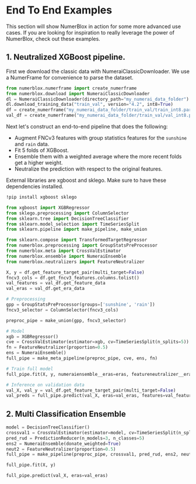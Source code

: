 # End To End Examples

This section will show NumerBlox in action for some more advanced use cases. If you are looking for inspiration to really leverage the power of NumerBlox, check out these examples.




## 1. Neutralized XGBoost pipeline.

First we download the classic data with NumeraiClassicDownloader. We use a NumerFrame for convenience to parse the dataset.

```py
from numerblox.numerframe import create_numerframe
from numerblox.download import NumeraiClassicDownloader
dl = NumeraiClassicDownloader(directory_path="my_numerai_data_folder")
dl.download_training_data("train_val", version="4.2", int8=True)
df = create_numerframe("my_numerai_data_folder/train_val/train_int8.parquet")
val_df = create_numerframe("my_numerai_data_folder/train_val/val_int8.parquet")
```

Next let's construct an end-to-end pipeline that does the following:
- Augment FNCv3 features with group statistics features for the `sunshine` and `rain` data.
- Fit 5 folds of XGBoost.
- Ensemble them with a weighted average where the more recent folds get a higher weight.
- Neutralize the prediction with respect to the original features.

External libraries are xgboost and sklego. Make sure to have these dependencies installed.

```bash
!pip install xgboost sklego
```

```py
from xgboost import XGBRegressor
from sklego.preprocessing import ColumnSelector
from sklearn.tree import DecisionTreeClassifier
from sklearn.model_selection import TimeSeriesSplit
from sklearn.pipeline import make_pipeline, make_union

from sklearn.compose import TransformedTargetRegressor
from numerblox.preprocessing import GroupStatsPreProcessor
from numerblox.meta import CrossValEstimator
from numerblox.ensemble import NumeraiEnsemble
from numerblox.neutralizers import FeatureNeutralizer

X, y = df.get_feature_target_pair(multi_target=False)
fncv3_cols = df.get_fncv3_features.columns.tolist()
val_features = val_df.get_feature_data
val_eras = val_df.get_era_data

# Preprocessing
gpp = GroupStatsPreProcessor(groups=['sunshine', 'rain'])
fncv3_selector = ColumnSelector(fncv3_cols)

preproc_pipe = make_union(gpp, fncv3_selector)

# Model
xgb = XGBRegressor()
cve = CrossValEstimator(estimator=xgb, cv=TimeSeriesSplit(n_splits=5))
fn = FeatureNeutralizer(proportion=0.5)
ens = NumeraiEnsemble()
full_pipe = make_meta_pipeline(preproc_pipe, cve, ens, fn)

# Train full model
full_pipe.fit(X, y, numeraiensemble__eras=eras, featureneutralizer__eras=eras, featureneutralizer__features=features);

# Inference on validation data
val_X, val_y = val_df.get_feature_target_pair(multi_target=False)
val_preds = full_pipe.predict(val_X, eras=val_eras, features=val_features)
```

## 2. Multi Classification Ensemble

```py
model = DecisionTreeClassifier()
crossval1 = CrossValEstimator(estimator=model, cv=TimeSeriesSplit(n_splits=3), predict_func='predict_proba')
pred_rud = PredictionReducer(n_models=3, n_classes=5)
ens2 = NumeraiEnsemble(donate_weighted=True)
neut2 = FeatureNeutralizer(proportion=0.5)
full_pipe = make_pipeline(preproc_pipe, crossval1, pred_rud, ens2, neut2)

full_pipe.fit(X, y)

full_pipe.predict(val_X, eras=val_eras)
```





